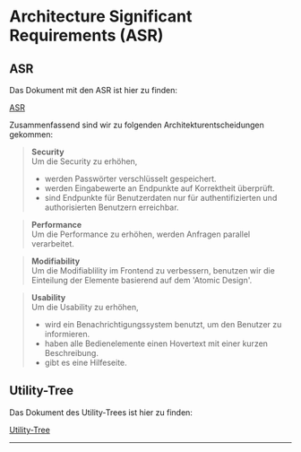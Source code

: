 # Architecture Significant Requirements (ASR)

## ASR
Das Dokument mit den ASR ist hier zu finden:

[ASR](../asr/asr)

Zusammenfassend sind wir zu folgenden Architekturentscheidungen gekommen:

> **Security**  
> Um die Security zu erhöhen,
> - werden Passwörter verschlüsselt gespeichert.
> - werden Eingabewerte an Endpunkte auf Korrektheit überprüft.
> - sind Endpunkte für Benutzerdaten nur für authentifizierten und authorisierten Benutzern erreichbar.

> **Performance**  
> Um die Performance zu erhöhen, werden Anfragen parallel verarbeitet.

> **Modifiability**  
> Um die Modifiablility im Frontend zu verbessern, benutzen wir die Einteilung der Elemente basierend auf dem 'Atomic Design'.

> **Usability**  
> Um die Usability zu erhöhen,
> - wird ein Benachrichtigungssystem benutzt, um den Benutzer zu informieren.
> - haben alle Bedienelemente einen Hovertext mit einer kurzen Beschreibung.
> - gibt es eine Hilfeseite.

## Utility-Tree

Das Dokument des Utility-Trees ist hier zu finden:

[Utility-Tree](../asr/utility_tree)

---

<script src="https://utteranc.es/client.js" repo="Puggingtons/habittrackingblog" issue-term="pathname" theme="github-light" crossorigin="anonymous" async> </script> 